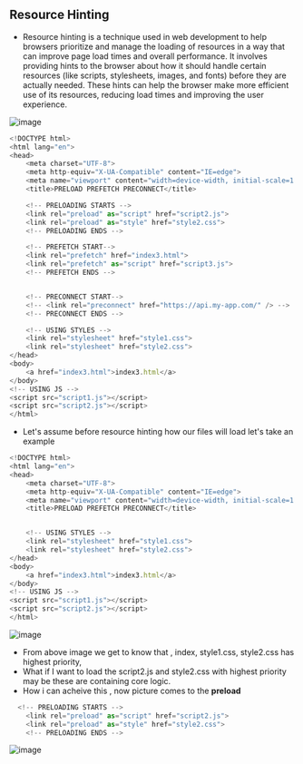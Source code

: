 

## Resource Hinting

- Resource hinting is a technique used in web development to help browsers prioritize and manage the loading of resources in a way that can improve page load times and overall performance. It involves providing hints to the browser about how it should handle certain resources (like scripts, stylesheets, images, and fonts) before they are actually needed. These hints can help the browser make more efficient use of its resources, reducing load times and improving the user experience.


![image](https://github.com/venkatdas/Interview_prep/assets/43024084/718cdc40-fa95-48c1-b370-59b5f0a5eb90)




```js
<!DOCTYPE html>
<html lang="en">
<head>
    <meta charset="UTF-8">
    <meta http-equiv="X-UA-Compatible" content="IE=edge">
    <meta name="viewport" content="width=device-width, initial-scale=1.0">
    <title>PRELOAD PREFETCH PRECONNECT</title>

    <!-- PRELOADING STARTS -->
    <link rel="preload" as="script" href="script2.js">
    <link rel="preload" as="style" href="style2.css">
    <!-- PRELOADING ENDS -->

    <!-- PREFETCH START-->
    <link rel="prefetch" href="index3.html">
    <link rel="prefetch" as="script" href="script3.js">
    <!-- PREFETCH ENDS -->


    <!-- PRECONNECT START-->
    <!-- <link rel="preconnect" href="https://api.my-app.com/" /> -->
    <!-- PRECONNECT ENDS -->

    <!-- USING STYLES -->
    <link rel="stylesheet" href="style1.css">
    <link rel="stylesheet" href="style2.css">
</head>
<body>
    <a href="index3.html">index3.html</a>
</body>
<!-- USING JS -->
<script src="script1.js"></script>
<script src="script2.js"></script>
</html>
```

- Let's assume before resource hinting how our files will load let's take an example

```js
<!DOCTYPE html>
<html lang="en">
<head>
    <meta charset="UTF-8">
    <meta http-equiv="X-UA-Compatible" content="IE=edge">
    <meta name="viewport" content="width=device-width, initial-scale=1.0">
    <title>PRELOAD PREFETCH PRECONNECT</title>


    <!-- USING STYLES -->
    <link rel="stylesheet" href="style1.css">
    <link rel="stylesheet" href="style2.css">
</head>
<body>
    <a href="index3.html">index3.html</a>
</body>
<!-- USING JS -->
<script src="script1.js"></script>
<script src="script2.js"></script>
</html>
```



![image](https://github.com/venkatdas/Interview_prep/assets/43024084/b183795d-64b5-4c8f-8934-cbf87a4cbbc2)

- From above image we get to know that , index, style1.css, style2.css has highest priority,
- What if I want to load the script2.js and style2.css with highest priority may be these are containing core logic.
- How i can acheive this , now picture comes to the **preload**


```js
  <!-- PRELOADING STARTS -->
    <link rel="preload" as="script" href="script2.js">
    <link rel="preload" as="style" href="style2.css">
    <!-- PRELOADING ENDS -->
```

![image](https://github.com/venkatdas/Interview_prep/assets/43024084/55d67fe2-3b1e-4258-81a8-a13249f267ba)


